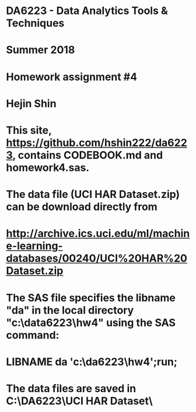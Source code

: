 # DA6223 - Data Analytics Tools & Techniques
# Summer 2018
# Homework assignment #4 
# Hejin Shin 
#
# This site, https://github.com/hshin222/da6223, contains CODEBOOK.md and homework4.sas. 
# The data file (UCI HAR Dataset.zip) can be download directly from 
# http://archive.ics.uci.edu/ml/machine-learning-databases/00240/UCI%20HAR%20Dataset.zip
#
# The SAS file specifies the libname "da" in the local directory "c:\data6223\hw4" using the SAS command:
# LIBNAME da 'c:\da6223\hw4';run;
#
# The data files are saved in C:\DA6223\UCI HAR Dataset\
